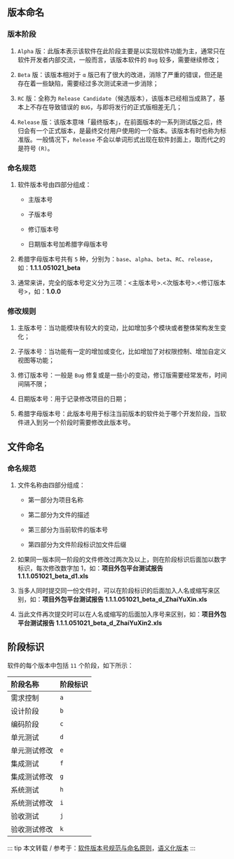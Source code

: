 ## 版本命名

### 版本阶段

1. `Alpha` 版：此版本表示该软件在此阶段主要是以实现软件功能为主，通常只在软件开发者内部交流，一般而言，该版本软件的 `Bug` 较多，需要继续修改；

2. `Beta` 版：该版本相对于 `α` 版已有了很大的改进，消除了严重的错误，但还是存在着一些缺陷，需要经过多次测试来进一步消除；

3. `RC` 版：全称为 `Release Candidate`（候选版本），该版本已经相当成熟了，基本上不存在导致错误的 `BUG`，与即将发行的正式版相差无几；

4. `Release` 版：该版本意味「最终版本」，在前面版本的一系列测试版之后，终归会有一个正式版本，是最终交付用户使用的一个版本。该版本有时也称为标准版。一般情况下，`Release` 不会以单词形式出现在软件封面上，取而代之的是符号 `(R)`。

### 命名规范

1. 软件版本号由四部分组成：

   - 主版本号

   - 子版本号

   - 修订版本号

   - 日期版本号加希腊字母版本号

2. 希腊字母版本号共有 `5` 种，分别为：`base`、`alpha`、`beta`、`RC`、`release`，如：**1.1.1.051021_beta**

3. 通常来讲，完全的版本号定义分为三项：<主版本号>.<次版本号>.<修订版本号>，如：**1.0.0**

### 修改规则

1. 主版本号：当功能模块有较大的变动，比如增加多个模块或者整体架构发生变化；

2. 子版本号：当功能有一定的增加或变化，比如增加了对权限控制、增加自定义视图等功能；

3. 修订版本号：一般是 `Bug` 修复或是一些小的变动，修订版需要经常发布，时间间隔不限；

4. 日期版本号：用于记录修改项目的日期；

5. 希腊字母版本号：此版本号用于标注当前版本的软件处于哪个开发阶段，当软件进入到另一个阶段时需要修改此版本号。

## 文件命名

### 命名规范

1. 文件名称由四部分组成：

   - 第一部分为项目名称

   - 第二部分为文件的描述

   - 第三部分为当前软件的版本号

   - 第四部分为文件阶段标识加文件后缀

2. 如果同一版本同一阶段的文件修改过两次及以上，则在阶段标识后面加以数字标识，每次修改数字加 1，如：**项目外包平台测试报告 1.1.1.051021_beta_d1.xls**

3. 当多人同时提交同一份文件时，可以在阶段标识的后面加入人名或缩写来区别，如：**项目外包平台测试报告 1.1.1.051021_beta_d_ZhaiYuXin.xls**

4. 当此文件再次提交时可以在人名或缩写的后面加入序号来区别，如：**项目外包平台测试报告 1.1.1.051021_beta_d_ZhaiYuXin2.xls**

## 阶段标识

软件的每个版本中包括 `11` 个阶段，如下所示：

| 阶段名称     | 阶段标识 |
| :----------- | :------- |
| 需求控制     | `a`      |
| 设计阶段     | `b`      |
| 编码阶段     | `c`      |
| 单元测试     | `d`      |
| 单元测试修改 | `e`      |
| 集成测试     | `f`      |
| 集成测试修改 | `g`      |
| 系统测试     | `h`      |
| 系统测试修改 | `i`      |
| 验收测试     | `j`      |
| 验收测试修改 | `k`      |

::: tip
本文转载 / 参考于：[软件版本号规范与命名原则](https://www.cnblogs.com/scottx/p/5463447.html)，[语义化版本](https://semver.org/lang/zh-CN/)
:::

